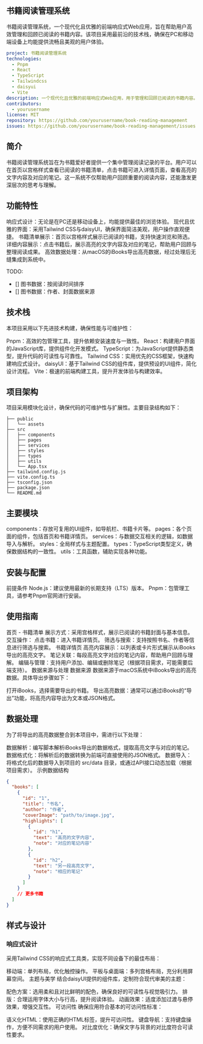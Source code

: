 ## 书籍阅读管理系统

书籍阅读管理系统，一个现代化且优雅的前端响应式Web应用，旨在帮助用户高效管理和回顾已阅读的书籍内容。该项目采用最前沿的技术栈，确保在PC和移动端设备上均能提供流畅且美观的用户体验。

```yaml
project: 书籍阅读管理系统
technologies:
  - Pnpm
  - React
  - TypeScript
  - Tailwindcss
  - daisyui
  - Vite
description: 一个现代化且优雅的前端响应式Web应用，用于管理和回顾已阅读的书籍内容。
contributors:
  - yourusername
license: MIT
repository: https://github.com/yourusername/book-reading-management
issues: https://github.com/yourusername/book-reading-management/issues
```

## 简介

书籍阅读管理系统旨在为书籍爱好者提供一个集中管理阅读记录的平台。用户可以在首页以宫格样式查看已阅读的书籍清单，点击书籍可进入详情页面，查看高亮的文字内容及对应的笔记。这一系统不仅帮助用户回顾重要的阅读内容，还能激发更深层次的思考与理解。

## 功能特性

响应式设计：无论是在PC还是移动设备上，均能提供最佳的浏览体验。
现代且优雅的界面：采用Tailwind CSS与daisyUI，确保界面简洁美观，用户操作直观便捷。
书籍清单展示：首页以宫格样式展示已阅读的书籍，支持快速浏览和筛选。
详细内容展示：点击书籍后，展示高亮的文字内容及对应的笔记，帮助用户回顾与整理阅读成果。
高效数据处理：从macOS的iBooks导出高亮数据，经过处理后无缝集成到系统中。

TODO:

- [] 图书数据：按阅读时间排序
- [] 图书数据：作者、封面数据来源

## 技术栈

本项目采用以下先进技术构建，确保性能与可维护性：

Pnpm：高效的包管理工具，提升依赖安装速度与一致性。
React：构建用户界面的JavaScript库，提供组件化开发模式。
TypeScript：为JavaScript提供静态类型，提升代码的可读性与可靠性。
Tailwind CSS：实用优先的CSS框架，快速构建响应式设计。
daisyUI：基于Tailwind CSS的组件库，提供预设的UI组件，简化设计流程。
Vite：极速的前端构建工具，提升开发体验与构建效率。

## 项目架构

项目采用模块化设计，确保代码的可维护性与扩展性。主要目录结构如下：

```
├── public
│   └── assets
├── src
│   ├── components
│   ├── pages
│   ├── services
│   ├── styles
│   ├── types
│   ├── utils
│   └── App.tsx
├── tailwind.config.js
├── vite.config.ts
├── tsconfig.json
├── package.json
└── README.md
```

## 主要模块

components：存放可复用的UI组件，如导航栏、书籍卡片等。
pages：各个页面的组件，包括首页和书籍详情页。
services：与数据交互相关的逻辑，如数据导入与解析。
styles：全局样式与主题配置。
types：TypeScript类型定义，确保数据结构的一致性。
utils：工具函数，辅助实现各种功能。

## 安装与配置

前提条件
Node.js：建议使用最新的长期支持（LTS）版本。
Pnpm：包管理工具，请参考Pnpm官网进行安装。

## 使用指南

首页 - 书籍清单
展示方式：采用宫格样式，展示已阅读的书籍封面与基本信息。
交互操作：
点击书籍：进入书籍详情页。
筛选与搜索：支持按照书名、作者等信息进行筛选与搜索。
书籍详情页
高亮内容展示：以列表或卡片形式展示从iBooks导出的高亮文字。
笔记关联：每段高亮文字对应的笔记内容，帮助用户回顾与理解。
编辑与管理：支持用户添加、编辑或删除笔记（根据项目需求，可能需要后端支持）。
数据来源与处理
数据来源
数据来源于macOS系统中iBooks导出的高亮数据。具体导出步骤如下：

打开iBooks，选择需要导出的书籍。
导出高亮数据：通常可以通过iBooks的“导出”功能，将高亮内容导出为文本或JSON格式。

## 数据处理

为了将导出的高亮数据整合到本项目中，需进行以下处理：

数据解析：编写脚本解析iBooks导出的数据格式，提取高亮文字与对应的笔记。
数据格式化：将解析后的数据转换为前端可直接使用的JSON格式。
数据导入：将格式化后的数据导入到项目的 src/data 目录，或通过API接口动态加载（根据项目需求）。
示例数据结构

```json
{
  "books": [
    {
      "id": "1",
      "title": "书名",
      "author": "作者",
      "coverImage": "path/to/image.jpg",
      "highlights": [
        {
          "id": "h1",
          "text": "高亮的文字内容",
          "note": "对应的笔记内容"
        },
        {
          "id": "h2",
          "text": "另一段高亮文字",
          "note": "相应的笔记"
        }
      ]
    }
    // 更多书籍
  ]
}
```

## 样式与设计

### 响应式设计

采用Tailwind CSS的响应式工具类，实现不同设备下的最佳布局：

移动端：单列布局，优化触控操作。
平板与桌面端：多列宫格布局，充分利用屏幕空间。
主题与美学
结合daisyUI提供的组件库，定制符合现代审美的主题：

配色方案：选用柔和且对比鲜明的配色，确保良好的可读性与视觉吸引力。
排版：合理运用字体大小与行高，提升阅读体验。
动画效果：适度添加过渡与悬停效果，增强交互性。
可访问性
确保应用符合基本的可访问性标准：

语义化HTML：使用正确的HTML标签，提升可访问性。
键盘导航：支持键盘操作，方便不同需求的用户使用。
对比度优化：确保文字与背景的对比度符合可读性要求。
